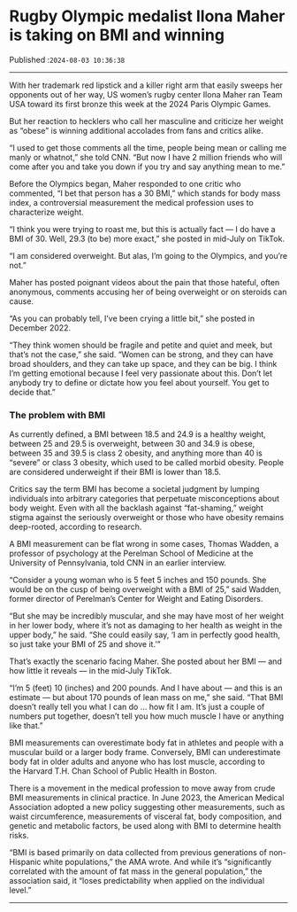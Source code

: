 # Rugby Olympic medalist Ilona Maher is taking on BMI and winning

Published :`2024-08-03 10:36:38`

---

With her trademark red lipstick and a killer right arm that easily sweeps her opponents out of her way, US women’s rugby center Ilona Maher ran Team USA toward its first bronze this week at the 2024 Paris Olympic Games.

But her reaction to hecklers who call her masculine and criticize her weight as “obese” is winning additional accolades from fans and critics alike.

“I used to get those comments all the time, people being mean or calling me manly or whatnot,” she told CNN. “But now I have 2 million friends who will come after you and take you down if you try and say anything mean to me.”

Before the Olympics began, Maher responded to one critic who commented, “I bet that person has a 30 BMI,” which stands for body mass index, a controversial measurement the medical profession uses to characterize weight.

“I think you were trying to roast me, but this is actually fact — I do have a BMI of 30. Well, 29.3 (to be) more exact,” she posted in mid-July on TikTok.

“I am considered overweight. But alas, I’m going to the Olympics, and you’re not.”

Maher has posted poignant videos about the pain that those hateful, often anonymous, comments accusing her of being overweight or on steroids can cause.

“As you can probably tell, I’ve been crying a little bit,” she posted in December 2022.

“They think women should be fragile and petite and quiet and meek, but that’s not the case,” she said. “Women can be strong, and they can have broad shoulders, and they can take up space, and they can be big. I think I’m getting emotional because I feel very passionate about this. Don’t let anybody try to define or dictate how you feel about yourself. You get to decide that.”

### The problem with BMI

As currently defined, a BMI between 18.5 and 24.9 is a healthy weight, between 25 and 29.5 is overweight, between 30 and 34.9 is obese, between 35 and 39.5 is class 2 obesity, and anything more than 40 is “severe” or class 3 obesity, which used to be called morbid obesity. People are considered underweight if their BMI is lower than 18.5.

Critics say the term BMI has become a societal judgment by lumping individuals into arbitrary categories that perpetuate misconceptions about body weight. Even with all the backlash against “fat-shaming,” weight stigma against the seriously overweight or those who have obesity remains deep-rooted, according to research.

A BMI measurement can be flat wrong in some cases, Thomas Wadden, a professor of psychology at the Perelman School of Medicine at the University of Pennsylvania, told CNN in an earlier interview.

“Consider a young woman who is 5 feet 5 inches and 150 pounds. She would be on the cusp of being overweight with a BMI of 25,” said Wadden, former director of Perelman’s Center for Weight and Eating Disorders.

“But she may be incredibly muscular, and she may have most of her weight in her lower body, where it’s not as damaging to her health as weight in the upper body,” he said. “She could easily say, ‘I am in perfectly good health, so just take your BMI of 25 and shove it.’”

That’s exactly the scenario facing Maher. She posted about her BMI — and how little it reveals — in the mid-July TikTok.

“I’m 5 (feet) 10 (inches) and 200 pounds. And I have about — and this is an estimate — but about 170 pounds of lean mass on me,” she said. “That BMI doesn’t really tell you what I can do … how fit I am. It’s just a couple of numbers put together, doesn’t tell you how much muscle I have or anything like that.”

BMI measurements can overestimate body fat in athletes and people with a muscular build or a larger body frame. Conversely, BMI can underestimate body fat in older adults and anyone who has lost muscle, according to the Harvard T.H. Chan School of Public Health in Boston.

There is a movement in the medical profession to move away from crude BMI measurements in clinical practice. In June 2023, the American Medical Association adopted a new policy suggesting other measurements, such as waist circumference, measurements of visceral fat, body composition, and genetic and metabolic factors, be used along with BMI to determine health risks.

“BMI is based primarily on data collected from previous generations of non-Hispanic white populations,” the AMA wrote. And while it’s “significantly correlated with the amount of fat mass in the general population,” the association said, it “loses predictability when applied on the individual level.”

---

